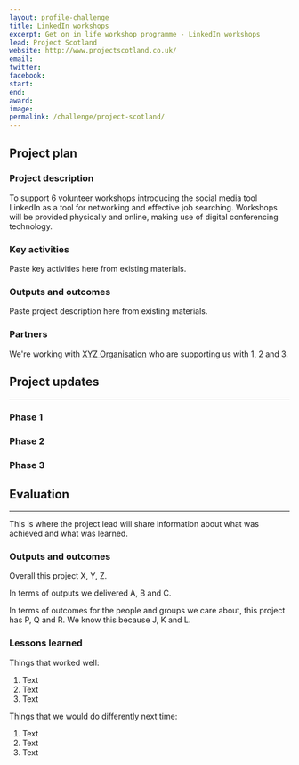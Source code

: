 ```yaml
---
layout: profile-challenge
title: LinkedIn workshops
excerpt: Get on in life workshop programme - LinkedIn workshops
lead: Project Scotland
website: http://www.projectscotland.co.uk/
email: 
twitter: 
facebook: 
start: 
end: 
award: 
image:
permalink: /challenge/project-scotland/ 
---
```


## **Project plan**

### Project description

To support 6 volunteer workshops introducing the social media tool LinkedIn as a tool for networking and effective job searching. Workshops will be provided physically and online, making use of digital conferencing technology. 

### Key activities

Paste key activities here from existing materials.

### Outputs and outcomes

Paste project description here from existing materials.

### Partners

We're working with [XYZ Organisation](/charter/xyz-org/) who are supporting us with 1, 2 and 3.


## **Project updates**

---

### Phase 1


### Phase 2


### Phase 3


## **Evaluation**

---

This is where the project lead will share information about what was achieved and what was learned.

### Outputs and outcomes

Overall this project X, Y, Z.

In terms of outputs we delivered A, B and C.

In terms of outcomes for the people and groups we care about, this project has P, Q and R. We know this because J, K and L.

### Lessons learned

Things that worked well:

1. Text
2. Text
3. Text

Things that we would do differently next time:

1. Text
2. Text
3. Text
